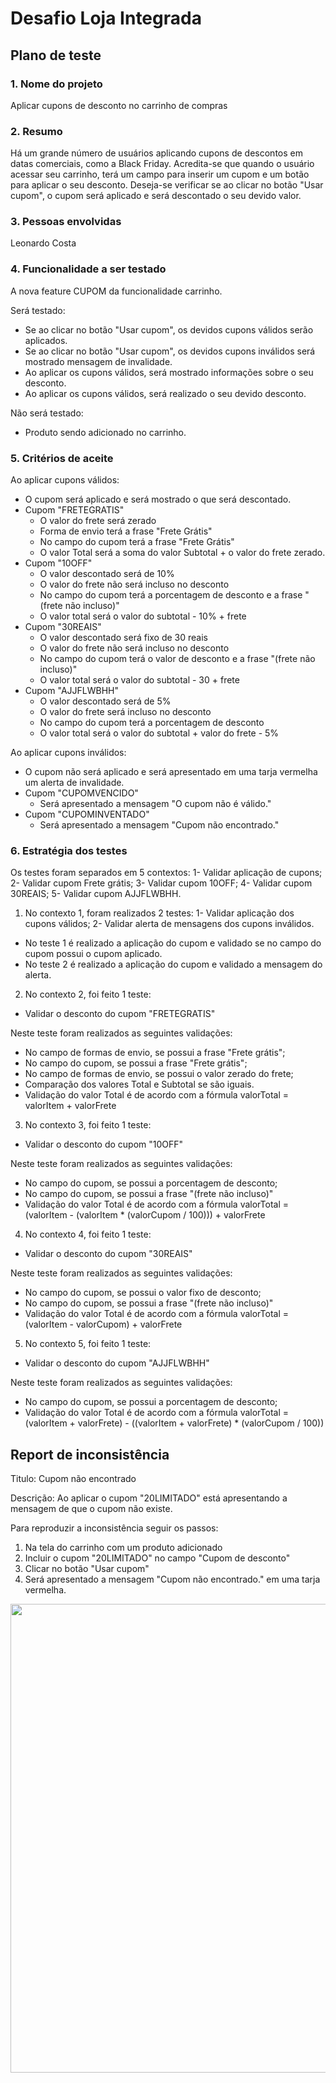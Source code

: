 # Desafio Loja Integrada

## Plano de teste

### 1. Nome do projeto
Aplicar cupons de desconto no carrinho de compras

### 2.	Resumo
Há um grande número de usuários aplicando cupons de descontos em datas comerciais, como a Black Friday.
Acredita-se que quando o usuário acessar seu carrinho, terá um campo para inserir um cupom e um botão para aplicar o seu desconto.
Deseja-se verificar se ao clicar no botão "Usar cupom", o cupom será aplicado e será descontado o seu devido valor.

### 3. Pessoas envolvidas
Leonardo Costa

### 4. Funcionalidade a ser testado
A nova feature CUPOM da funcionalidade carrinho.

Será testado:
- Se ao clicar no botão "Usar cupom", os devidos cupons válidos serão aplicados.
- Se ao clicar no botão "Usar cupom", os devidos cupons inválidos será mostrado mensagem de invalidade.
- Ao aplicar os cupons válidos, será mostrado informações sobre o seu desconto.
- Ao aplicar os cupons válidos, será realizado o seu devido desconto.

Não será testado:
- Produto sendo adicionado no carrinho.

### 5. Critérios de aceite

Ao aplicar cupons válidos:
- O cupom será aplicado e será mostrado o que será descontado.
- Cupom "FRETEGRATIS"
  - O valor do frete será zerado
  - Forma de envio terá a frase "Frete Grátis"
  - No campo do cupom terá a frase "Frete Grátis"
  - O valor Total será a soma do valor Subtotal + o valor do frete zerado.
- Cupom "10OFF"
  - O valor descontado será de 10%
  - O valor do frete não será incluso no desconto
  - No campo do cupom terá a porcentagem de desconto e a frase "(frete não incluso)"
  - O valor total será o valor do subtotal - 10% + frete
- Cupom "30REAIS"
  - O valor descontado será fixo de 30 reais
  - O valor do frete não será incluso no desconto
  - No campo do cupom terá o valor de desconto e a frase "(frete não incluso)"
  - O valor total será o valor do subtotal - 30 + frete
- Cupom "AJJFLWBHH"
  - O valor descontado será de 5%
  - O valor do frete será incluso no desconto
  - No campo do cupom terá a porcentagem de desconto
  - O valor total será o valor do subtotal + valor do frete - 5%

Ao aplicar cupons inválidos:
- O cupom não será aplicado e será apresentado em uma tarja vermelha um alerta de invalidade.
- Cupom "CUPOMVENCIDO"
  - Será apresentado a mensagem "O cupom não é válido."
- Cupom "CUPOMINVENTADO"
  - Será apresentado a mensagem "Cupom não encontrado."

### 6. Estratégia dos testes

Os testes foram separados em 5 contextos:
  1- Validar aplicação de cupons;
  2- Validar cupom Frete grátis;
  3- Validar cupom 10OFF;
  4- Validar cupom 30REAIS;
  5- Validar cupom AJJFLWBHH.

1. No contexto 1, foram realizados 2 testes:
  1- Validar aplicação dos cupons válidos;
  2- Validar alerta de mensagens dos cupons inválidos.

  - No teste 1 é realizado a aplicação do cupom e validado se no campo do cupom possui o cupom aplicado.
  - No teste 2 é realizado a aplicação do cupom e validado a mensagem do alerta.

2. No contexto 2, foi feito 1 teste:
  - Validar o desconto do cupom "FRETEGRATIS"

  Neste teste foram realizados as seguintes validações:
  - No campo de formas de envio, se possui a frase "Frete grátis";
  - No campo do cupom, se possui a frase "Frete grátis";
  - No campo de formas de envio, se possui o valor zerado do frete;
  - Comparação dos valores Total e Subtotal se são iguais.
  - Validação do valor Total é de acordo com a fórmula valorTotal = valorItem + valorFrete

3. No contexto 3, foi feito 1 teste:
  - Validar o desconto do cupom "10OFF"

  Neste teste foram realizados as seguintes validações:
  - No campo do cupom, se possui a porcentagem de desconto;
  - No campo do cupom, se possui a frase "(frete não incluso)"
  - Validação do valor Total é de acordo com a fórmula valorTotal = (valorItem - (valorItem * (valorCupom / 100))) + valorFrete

4. No contexto 4, foi feito 1 teste:
  - Validar o desconto do cupom "30REAIS"

  Neste teste foram realizados as seguintes validações:
  - No campo do cupom, se possui o valor fixo de desconto;
  - No campo do cupom, se possui a frase "(frete não incluso)"
  - Validação do valor Total é de acordo com a fórmula valorTotal = (valorItem - valorCupom) + valorFrete

5. No contexto 5, foi feito 1 teste:
  - Validar o desconto do cupom "AJJFLWBHH"

  Neste teste foram realizados as seguintes validações:
  - No campo do cupom, se possui a porcentagem de desconto;
  - Validação do valor Total é de acordo com a fórmula valorTotal = (valorItem + valorFrete) - ((valorItem + valorFrete) * (valorCupom / 100))


## Report de inconsistência

Titulo: Cupom não encontrado

Descrição: Ao aplicar o cupom "20LIMITADO" está apresentando a mensagem de que o cupom não existe.

Para reproduzir a inconsistência seguir os passos:
1. Na tela do carrinho com um produto adicionado
2. Incluir o cupom "20LIMITADO" no campo "Cupom de desconto"
3. Clicar no botão "Usar cupom"
4. Será apresentado a mensagem "Cupom não encontrado." em uma tarja vermelha.

<div align="center">
<img src="https://user-images.githubusercontent.com/43275999/221322041-ef0ff32b-27d1-41a1-87a1-cbffb86af21e.jpeg" width="750px" />
</div>